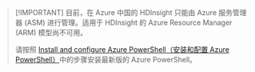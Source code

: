 > [!IMPORTANT] 目前，在 Azure 中国的 HDInsight 只能由 Azure 服务管理器 (ASM) 进行管理。适用于 HDInsight 的 Azure Resource Manager (ARM) 模型尚不可用。<p>请按照 [Install and configure Azure PowerShell（安装和配置 Azure PowerShell）](https://docs.microsoft.com/powershell/azureps-cmdlets-docs)中的步骤安装最新版的 Azure PowerShell。

<!---HONumber=Mooncake_0530_2016-->